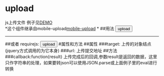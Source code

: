 # upload
js上传文件
例子见[DEMO](http://www.lovewebgames.com/jsmodule/upload.html)  
*这个组件继承自mobile-upload[mobile-upload](http://www.lovewebgames.com/jsmodule/mobile-upload.html)  *
##用法
	<button id="btn_upload">upload</button>
	<script src="../src/jquery-1.9.1.min.js"></script>
	<script src="../src/upload.js"></script>
	<script>
	var upload = new Upload();
	upload.init({target:$('#btn_upload'),url:"data.html", callback:function(result){
		eval( 'result='+result);
		$('body').append('<img src="'+result.url+'" width="200" height="200"/><input type="hidden" value="'+result.url+'"/>');
	}});
	</script>
***
##或者  requirejs:
	<button id="btn_upload">upload</button>
	<script type="text/javascript" src="../dest/require.js"></script>
	<script>
	requirejs.config({
		//By default load any module IDs from js/lib
		baseUrl: '../dest',
		paths: {
			$: 'jquery-1.11.2',
			upload:"upload",
			mobileUpload:"mobile-upload"
		}
	});
	require(['upload','$'], function(Upload,$) {
		var upload = new Upload();
		upload.init({target:$('#btn_upload'),url:"data.html", callback:function(result){
			eval( 'result='+result);
			$('body').append('<img src="'+result.url+'" width="200" height="200"/><input type="hidden" value="'+result.url+'"/>');
		}});
	});
	</script>
#属性和方法
##属性
###target:
		上传的对象结点(jquery方式调用的为它本身)
###url:
		上传提交地址
##方法
###callback:function(result)
		上传完成后的回调,参数result是返回的数据，这里只作字符串的处理，如果要转json可以使用JSON.parse或上面例子里的eval进行转换